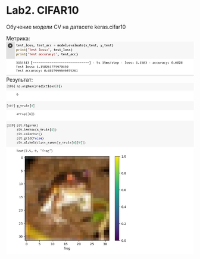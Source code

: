 # Lab2. CIFAR10
Обучение модели CV на датасете keras.cifar10    
    
Метрика:    
![work_gif](https://github.com/evilbebra/CV_labs/blob/master/Lab2.%20CIFAR10/metrics.jpg)    
Результат:    
![work_gif](https://github.com/evilbebra/CV_labs/blob/master/Lab2.%20CIFAR10/output.jpg)    



